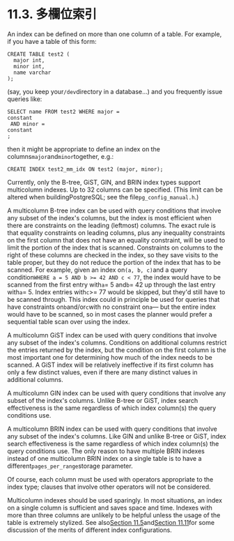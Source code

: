 # 11.3. 多欄位索引

An index can be defined on more than one column of a table. For example, if you have a table of this form:

```text
CREATE TABLE test2 (
  major int,
  minor int,
  name varchar
);
```

\(say, you keep your`/dev`directory in a database...\) and you frequently issue queries like:

```text
SELECT name FROM test2 WHERE major = 
constant
 AND minor = 
constant
;
```

then it might be appropriate to define an index on the columns`major`and`minor`together, e.g.:

```text
CREATE INDEX test2_mm_idx ON test2 (major, minor);
```

Currently, only the B-tree, GiST, GIN, and BRIN index types support multicolumn indexes. Up to 32 columns can be specified. \(This limit can be altered when buildingPostgreSQL; see the file`pg_config_manual.h`.\)

A multicolumn B-tree index can be used with query conditions that involve any subset of the index's columns, but the index is most efficient when there are constraints on the leading \(leftmost\) columns. The exact rule is that equality constraints on leading columns, plus any inequality constraints on the first column that does not have an equality constraint, will be used to limit the portion of the index that is scanned. Constraints on columns to the right of these columns are checked in the index, so they save visits to the table proper, but they do not reduce the portion of the index that has to be scanned. For example, given an index on`(a, b, c)`and a query condition`WHERE a = 5 AND b >= 42 AND c < 77`, the index would have to be scanned from the first entry with`a`= 5 and`b`= 42 up through the last entry with`a`= 5. Index entries with`c`&gt;= 77 would be skipped, but they'd still have to be scanned through. This index could in principle be used for queries that have constraints on`b`and/or`c`with no constraint on`a`— but the entire index would have to be scanned, so in most cases the planner would prefer a sequential table scan over using the index.

A multicolumn GiST index can be used with query conditions that involve any subset of the index's columns. Conditions on additional columns restrict the entries returned by the index, but the condition on the first column is the most important one for determining how much of the index needs to be scanned. A GiST index will be relatively ineffective if its first column has only a few distinct values, even if there are many distinct values in additional columns.

A multicolumn GIN index can be used with query conditions that involve any subset of the index's columns. Unlike B-tree or GiST, index search effectiveness is the same regardless of which index column\(s\) the query conditions use.

A multicolumn BRIN index can be used with query conditions that involve any subset of the index's columns. Like GIN and unlike B-tree or GiST, index search effectiveness is the same regardless of which index column\(s\) the query conditions use. The only reason to have multiple BRIN indexes instead of one multicolumn BRIN index on a single table is to have a different`pages_per_range`storage parameter.

Of course, each column must be used with operators appropriate to the index type; clauses that involve other operators will not be considered.

Multicolumn indexes should be used sparingly. In most situations, an index on a single column is sufficient and saves space and time. Indexes with more than three columns are unlikely to be helpful unless the usage of the table is extremely stylized. See also[Section 11.5](https://www.postgresql.org/docs/10/static/indexes-bitmap-scans.html)and[Section 11.11](https://www.postgresql.org/docs/10/static/indexes-index-only-scans.html)for some discussion of the merits of different index configurations.

